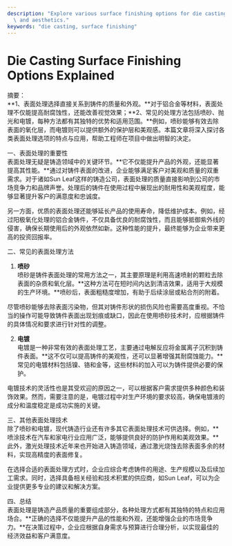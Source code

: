 ```yaml
---
description: "Explore various surface finishing options for die casting to enhance product quality\
  \ and aesthetics."
keywords: "die casting, surface finishing"
---
```

# Die Casting Surface Finishing Options Explained

摘要：  
**1、表面处理选择直接关系到铸件的质量和外观。**对于铝合金等材料，表面处理不仅能提高耐腐蚀性，还能改善视觉效果；**2、常见的处理方法包括喷砂、抛光和电镀，每种方法都有其独特的优势和适用范围。**例如，喷砂能够有效去除表面的氧化层，而电镀则可以提供额外的保护层和美观感。本篇文章将深入探讨各类表面处理选项的特点与应用，帮助工程师在项目中做出明智的决定。

一、表面处理的重要性  
表面处理无疑是铸造领域中的关键环节。**它不仅能提升产品的外观，还能显著提高其性能。**通过对铸件表面的改进，企业能够满足客户对美观和质量的双重需求。对于诸如Sun Leaf这样的铸造公司，表面处理的质量直接影响到公司的市场竞争力和品牌声誉。处理后的铸件在使用过程中展现出的耐用性和美观程度，能够显著提升客户的满意度和忠诚度。

另一方面，优质的表面处理还能够延长产品的使用寿命，降低维护成本。例如，经过阳极氧化处理的铝合金铸件，不仅具备优良的耐腐蚀性，而且能够抵御紫外线的侵害，确保长期使用后的外观依然如新。这种性能的提升，最终能够为企业带来更高的投资回报率。

二、常见的表面处理方法  
1. **喷砂**  
喷砂是铸件表面处理的常用方法之一，其主要原理是利用高速喷射的颗粒去除表面的杂质和氧化层。**这种方法可在短时间内达到清洁效果，适用于大规模的生产环境。**喷砂后，表面粗糙度增加，有助于后续涂层或粘合剂的附着。

尽管喷砂能够去除表面污染物，但其对铸件形状的损伤风险也需要高度重视。不恰当的操作可能导致铸件表面出现划痕或缺口，因此在使用喷砂技术时，应根据铸件的具体情况和要求进行针对性的调整。

2. **电镀**  
电镀是一种非常有效的表面处理工艺，主要通过电解反应将金属离子沉积到铸件表面。**这不仅可以提高铸件的美观性，还可以显著增强其耐腐蚀能力。**常见的电镀材料包括镍、铬和金等，这些材料的加入可以为铸件提供必要的保护。

电镀技术的灵活性也是其受欢迎的原因之一，可以根据客户需求提供多种颜色和装饰效果。然而，需要注意的是，电镀过程中对生产环境的要求较高，确保电镀液的成分和温度稳定是成功实施的关键。

三、其他表面处理技术  
除了喷砂和电镀，现代铸造行业还有许多其它表面处理技术可供选择。例如，**喷涂技术在汽车和家电行业应用广泛，能够提供良好的防护作用和美观效果。**此外，激光处理技术近年来也开始进入铸造领域，通过激光烧蚀去除表面多余的材料，实现高精度的表面修复。

在选择合适的表面处理方式时，企业应综合考虑铸件的用途、生产规模以及后续加工需求。同时，选择具备相关经验和技术积累的供应商，如Sun Leaf，可以为企业提供更多专业的建议和解决方案。

四、总结  
表面处理是铸造产品质量的重要组成部分，各种处理方式都有其独特的特点和应用场合。**正确的选择不仅能提升产品的性能和外观，还能增强企业的市场竞争力。**在决策过程中，企业应根据自身需求与预算进行合理分析，以实现最佳的经济效益和客户满意度。

